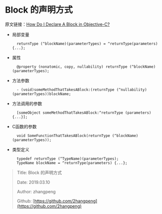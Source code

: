 # Block 的声明方式

原文链接：[How Do I Declare A Block in Objective-C?](http://fuckingblocksyntax.com)

* 局部变量

  ```text
    returnType (^blockName)(parameterTypes) = ^returnType(parameters) {...};
  ```

* 属性

  ```text
    @property (nonatomic, copy, nullability) returnType (^blockName)(parameterTypes);
  ```

* 方法参数

  ```text
    - (void)someMethodThatTakesABlock:(returnType (^nullability)(parameterTypes))blockName;
  ```

* 方法调用的参数

  ```text
    [someObject someMethodThatTakesABlock:^returnType (parameters) {...}];
  ```

* C函数的参数

  ```text
    void SomeFunctionThatTakesABlock(returnType (^blockName)(parameterTypes));
  ```

* 类型定义

  ```text
    typedef returnType (^TypeName)(parameterTypes);
    TypeName blockName = ^returnType(parameters) {...};
  ```

> Title: Block 的声明方式
>
> Date: 2019.03.10
>
> Author: zhangpeng
>
> Github: [https://github.com/2hangpeng](https://github.com/2hangpeng)

